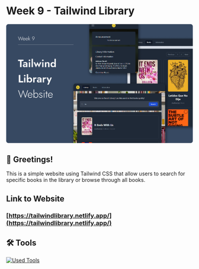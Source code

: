 # Week 9 - Tailwind Library

![banner](assets/markdown_banner.png)

## 👋 Greetings!

This is a simple website using Tailwind CSS that allow users to search for specific books in the library or browse through all books.

## Link to Website

### [https://tailwindlibrary.netlify.app/](https://tailwindlibrary.netlify.app/)

## 🛠️ Tools

[![Used Tools](https://skillicons.dev/icons?i=html,css,js,tailwind,docker,git,github,md)](https://skillicons.dev)